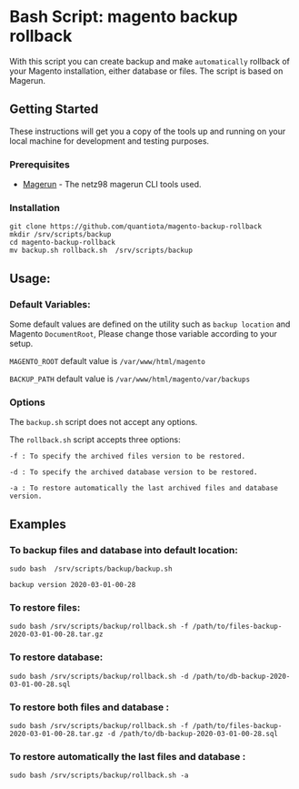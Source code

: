 # Bash Script: magento backup rollback

With this script you can create backup and make `automatically` rollback of your Magento installation, either database or files. The script is based on Magerun.


## Getting Started

These instructions will get you a copy of the tools up and running on your local machine for development and testing purposes. 
### Prerequisites

* [Magerun](https://github.com/netz98/n98-magerun2) - The netz98 magerun CLI tools used.


### Installation


```
git clone https://github.com/quantiota/magento-backup-rollback 
mkdir /srv/scripts/backup
cd magento-backup-rollback
mv backup.sh rollback.sh  /srv/scripts/backup
```

## Usage:
### Default Variables:
Some default values are defined on the utility such as `backup location` and Magento `DocumentRoot`, Please change those variable according to your setup.

`MAGENTO_ROOT` default value is  `/var/www/html/magento`

`BACKUP_PATH` default value is `/var/www/html/magento/var/backups`

### Options
The `backup.sh` script does not accept any options.

The `rollback.sh` script accepts three options:

    -f : To specify the archived files version to be restored.
    
    -d : To specify the archived database version to be restored.
    
    -a : To restore automatically the last archived files and database version.
    
## Examples
### To backup files and database into default location:
`sudo bash  /srv/scripts/backup/backup.sh`

`backup version 2020-03-01-00-28`


### To restore  files:
`sudo bash /srv/scripts/backup/rollback.sh -f /path/to/files-backup-2020-03-01-00-28.tar.gz`

### To restore database:
`sudo bash /srv/scripts/backup/rollback.sh -d /path/to/db-backup-2020-03-01-00-28.sql`

### To restore both files and database :
`sudo bash /srv/scripts/backup/rollback.sh -f /path/to/files-backup-2020-03-01-00-28.tar.gz -d /path/to/db-backup-2020-03-01-00-28.sql`

### To restore automatically the last files and database :
`sudo bash /srv/scripts/backup/rollback.sh -a`
